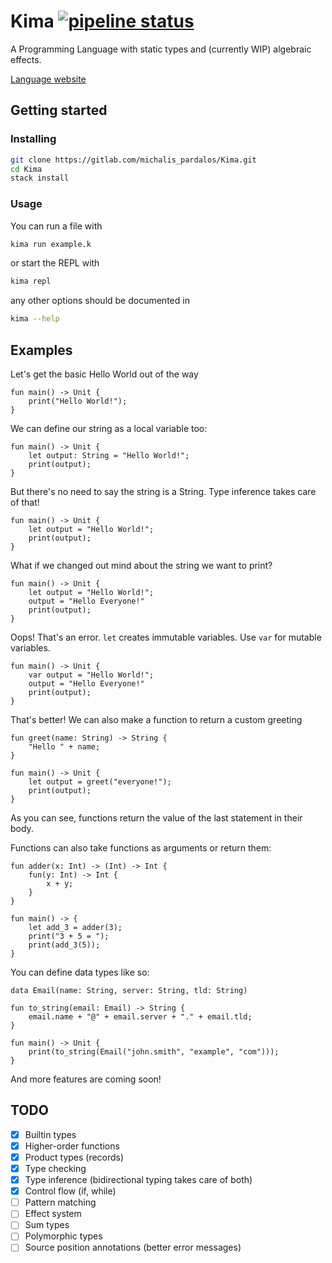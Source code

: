 # Kima [![pipeline status](https://gitlab.com/michalis_pardalos/Kima/badges/master/pipeline.svg)](https://gitlab.com/michalis_pardalos/Kima/commits/master)

A Programming Language with static types and (currently WIP) algebraic effects.

[Language website](https://kima.xyz)

## Getting started

### Installing

``` sh
git clone https://gitlab.com/michalis_pardalos/Kima.git
cd Kima
stack install
```

### Usage

You can run a file with
``` sh
kima run example.k
```

or start the REPL with

``` sh
kima repl
```

any other options should be documented in 

``` sh
kima --help
```

## Examples

Let's get the basic Hello World out of the way

```
fun main() -> Unit {
    print("Hello World!");
}
```

We can define our string as a local variable too:

```
fun main() -> Unit {
    let output: String = "Hello World!";
    print(output);
}
```

But there's no need to say the string is a String. Type inference takes care of
that!

```
fun main() -> Unit {
    let output = "Hello World!";
    print(output);
}
```

What if we changed out mind about the string we want to print?

```
fun main() -> Unit {
    let output = "Hello World!";
    output = "Hello Everyone!"
    print(output);
}
```

Oops! That's an error. `let` creates immutable variables. Use `var` for mutable
variables.

```
fun main() -> Unit {
    var output = "Hello World!";
    output = "Hello Everyone!"
    print(output);
}
```

That's better! We can also make a function to return a custom greeting

```
fun greet(name: String) -> String {
    "Hello " + name;
}

fun main() -> Unit {
    let output = greet("everyone!");
    print(output);
}
```

As you can see, functions return the value of the last statement in their body.

Functions can also take functions as arguments or return them:

```
fun adder(x: Int) -> (Int) -> Int {
    fun(y: Int) -> Int {
        x + y;
    }
}

fun main() -> {
    let add_3 = adder(3);
    print("3 + 5 = ");
    print(add_3(5));
}
```

You can define data types like so:

```
data Email(name: String, server: String, tld: String)

fun to_string(email: Email) -> String {
    email.name + "@" + email.server + "." + email.tld;
}

fun main() -> Unit {
    print(to_string(Email("john.smith", "example", "com")));
}
```

And more features are coming soon!

## TODO

* [x] Builtin types
* [x] Higher-order functions
* [x] Product types (records)
* [x] Type checking
* [x] Type inference (bidirectional typing takes care of both)
* [x] Control flow (if, while)
* [ ] Pattern matching
* [ ] Effect system
* [ ] Sum types
* [ ] Polymorphic types
* [ ] Source position annotations (better error messages)
